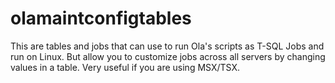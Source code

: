 # olamaintconfigtables
This are tables and jobs that can use to run Ola's scripts as T-SQL Jobs and run on Linux.  But allow you to customize jobs across all
servers by changing values in a table.  Very useful if you are using MSX/TSX.


